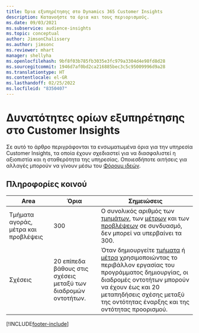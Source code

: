 ```yaml
---
title: Όρια εξυπηρέτησης στο Dynamics 365 Customer Insights
description: Κατανοήστε τα όρια και τους περιορισμούς.
ms.date: 09/03/2021
ms.subservice: audience-insights
ms.topic: conceptual
author: JimsonChalissery
ms.author: jimsonc
ms.reviewer: mhart
manager: shellyha
ms.openlocfilehash: 9bf8f03b785fb3035e3fc979a3304d4e98fd8d28
ms.sourcegitcommit: 1946d7af0bd2ca216885bec3c5c95009996d9a28
ms.translationtype: HT
ms.contentlocale: el-GR
ms.lasthandoff: 02/25/2022
ms.locfileid: "8350407"
---
```

# <a name="service-limits-in-customer-insights-capabilities"></a>Δυνατότητες ορίων εξυπηρέτησης στο Customer Insights

Σε αυτό το άρθρο περιγράφονται τα ενσωματωμένα όρια για την υπηρεσία Customer Insights, τα οποία έχουν σχεδιαστεί για να διασφαλιστεί η αξιοπιστία και η σταθερότητα της υπηρεσίας. Οποιεσδήποτε αιτήσεις για αλλαγές μπορούν να γίνουν μέσω του [Φόρουμ ιδεών](https://go.microsoft.com/fwlink/?linkid=2074172). 

## <a name="audience-insights"></a>Πληροφορίες κοινού

| Area  | Όρια  | Σημειώσεις |
|-------------|---------------------------------------------------------------------|---------------------------------------------------------------------|
| Τμήματα αγοράς, μέτρα και προβλέψεις | 300  | Ο συνολικός αριθμός των [τμημάτων](audience-insights/segments.md), των [μέτρων](audience-insights/measures.md) και των [προβλέψεων](audience-insights/predictions.md) σε συνδυασμό, δεν μπορεί να υπερβαίνει τα 300.  |
| Σχέσεις | 20 επίπεδα βάθους στις σχέσεις μεταξύ των διαδρομών οντοτήτων. | Όταν δημιουργείτε [τμήματα](audience-insights/segments.md) ή [μέτρα](audience-insights/measures.md) χρησιμοποιώντας το περιβάλλον εργασίας του προγράμματος δημιουργίας, οι διαδρομές οντοτήτων μπορούν να έχουν έως και 20 μεταπηδήσεις σχέσης μεταξύ της οντότητας έναρξης και της οντότητας προορισμού.  |

<!--
## Engagement insights

### Workspace and event quotas

Engagement insights is a highly scalable application that can support millions of events per second. During public preview, events have a volume threshold. There's also a limit to the number of workspaces in an organization.

### Engagement insights limits

- Maximum event volume per workspace  = 100 events per second

- Maximum number of workspaces per organization = 100

When events exceed the threshold, it can lead to loss of data in reports based on those events. You can [contact support](https://go.microsoft.com/fwlink/?linkid=2145734) to request a volume increase before you exceed limits. We'll work with you to determine your need for a volume increase and support your request.
-->

[!INCLUDE[footer-include](includes/footer-banner.md)]
